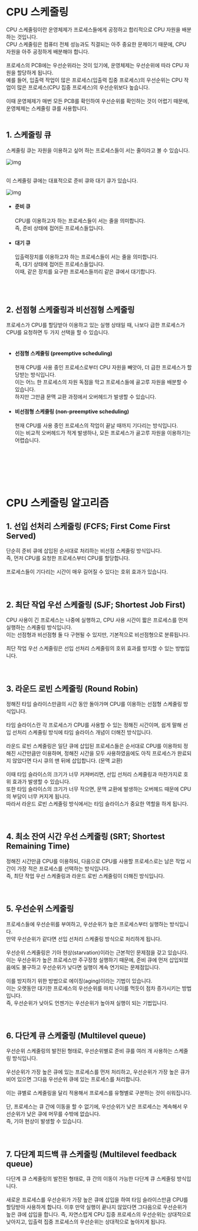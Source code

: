 # CPU 스케줄링
CPU 스케줄링이란 운영체제가 프로세스들에게 공정하고 합리적으로 CPU 자원을 배분하는 것입니다.  
CPU 스케줄링은 컴퓨터 전체 성능과도 직결되는 아주 중요한 문제이기 때문에, CPU 자원을 아주 공정하게 배분해야 합니다.
</br>
</br>
프로세스의 PCB에는 우선순위라는 것이 있기에, 운영체제는 우선순위에 따라 CPU 자원을 할당하게 됩니다.  
예를 들어, 입출력 작업이 많은 프로세스(입출력 집중 프로세스)의 우선순위는 CPU 작업이 많은 프로세스(CPU 집중 프로세스)의 우선순위보다 높습니다.
</br>
</br>
이때 운영체제가 매번 모든 PCB를 확인하여 우선순위를 확인하는 것이 어렵기 때문에, 운영체제는 스케줄링 큐를 사용합니다.
</br>
</br>
## 1. 스케줄링 큐
스케줄링 큐는 자원을 이용하고 싶어 하는 프로세스들이 서는 줄이라고 볼 수 있습니다.

![img](../image/정현주-image1.png)

</br>
이 스케줄링 큐에는 대표적으로 준비 큐와 대기 큐가 있습니다.

![img](../image/정현주-image2.png)

* #### 준비 큐
  CPU를 이용하고자 하는 프로세스들이 서는 줄을 의미합니다.  
  즉, 준비 상태에 접어든 프로세스들입니다.
* #### 대기 큐
  입출력장치를 이용하고자 하는 프로세스들이 서는 줄을 의미합니다.  
  즉, 대기 상태에 접어든 프로세스들입니다.  
  이때, 같은 장치를 요구한 프로세스들끼리 같은 큐에서 대기합니다.

</br>
</br>

## 2. 선점형 스케줄링과 비선점형 스케줄링
프로세스가 CPU를 할당받아 이용하고 있는 실행 상태일 때, 나보다 급한 프로세스가 CPU를 요청하면 두 가지 선택을 할 수 있습니다.
</br>
</br>
* #### 선점형 스케줄링 (preemptive scheduling)
  현재 CPU를 사용 중인 프로세스로부터 CPU 자원을 빼앗아, 더 급한 프로세스가 할당받는 방식입니다.  
  이는 어느 한 프로세스의 자원 독점을 막고 프로세스들에 골고루 자원을 배분할 수 있습니다.  
  하지만 그만큼 문맥 교환 과정에서 오버헤드가 발생할 수 있습니다.
* #### 비선점형 스케줄링 (non-preemptive scheduling)
  현재 CPU를 사용 중인 프로세스의 작업이 끝날 때까지 기다리는 방식입니다.  
  이는 비교적 오버헤드가 적게 발생하나, 모든 프로세스가 골고루 자원을 이용하기는 어렵습니다.

</br>
</br>
</br>
</br>
</br>

# CPU 스케줄링 알고리즘
## 1. 선입 선처리 스케줄링 (FCFS; First Come First Served)
단순히 준비 큐에 삽입된 순서대로 처리하는 비선점 스케줄링 방식입니다.  
즉, 먼저 CPU를 요청한 프로세스부터 CPU를 할당합니다.
</br>
</br>
프로세스들이 기다리는 시간이 매우 길어질 수 있다는 호위 효과가 있습니다.
</br>
</br>
</br>
## 2. 최단 작업 우선 스케줄링 (SJF; Shortest Job First)
CPU 사용이 긴 프로세스는 나중에 실행하고, CPU 사용 시간이 짧은 프로세스를 먼저 실행하는 스케줄링 방식입니다.  
이는 선점형과 비선점형 둘 다 구현될 수 있지만, 기본적으로 비선점형으로 분류됩니다.
</br>
</br>
최단 작업 우선 스케줄링은 선입 선처리 스케줄링의 호위 효과를 방지할 수 있는 방법입니다.
</br>
</br>
</br>
## 3. 라운드 로빈 스케줄링 (Round Robin)
정해진 타임 슬라이스만큼의 시간 동안 돌아가며 CPU를 이용하는 선점형 스케줄링 방식입니다.
</br>
</br>
타임 슬라이스란 각 프로세스가 CPU를 사용할 수 있는 정해진 시간이며, 쉽게 말해 선입 선처리 스케줄링 방식에 타임 슬라이스 개념이 더해진 방식입니다.
</br>
</br>
라운드 로빈 스케줄링은 일단 큐에 삽입된 프로세스들은 순서대로 CPU를 이용하되 정해진 시간만큼만 이용하며, 정해진 시간을 모두 사용하였음에도 아직 프로세스가 완료되지 않았다면 다시 큐의 맨 뒤에 삽입합니다. (문맥 교환)
</br>
</br>
이때 타임 슬라이스의 크기가 너무 커져버리면, 선입 선처리 스케줄링과 마찬가지로 호위 효과가 발생할 수 있습니다.  
또한 타임 슬라이스의 크기가 너무 작으면, 문맥 교환에 발생하는 오버헤드 때문에 CPU의 부담이 너무 커지게 됩니다.  
따라서 라운드 로빈 스케줄링 방식에서는 타임 슬라이스가 중요한 역할을 하게 됩니다.
</br>
</br>
</br>
## 4. 최소 잔여 시간 우선 스케줄링 (SRT; Shortest Remaining Time)
정해진 시간만큼 CPU를 이용하되, 다음으로 CPU를 사용할 프로세스로는 남은 작업 시간이 가장 적은 프로세스를 선택하는 방식입니다.  
즉, 최단 작업 우선 스케줄링과 라운드 로빈 스케줄링이 더해진 방식입니다.
</br>
</br>
</br>
## 5. 우선순위 스케줄링
프로세스들에 우선순위를 부여하고, 우선순위가 높은 프로세스부터 실행하는 방식입니다.  
만약 우선순위가 같다면 선입 선처리 스케줄링 방식으로 처리하게 됩니다.
</br>
</br>
우선순위 스케줄링은 기아 현상(starvation)이라는 근본적인 문제점을 갖고 있습니다.  
이는 우선순위가 높은 프로세스만 주구장창 실행하기 때문에, 준비 큐에 먼저 삽입되었음에도 불구하고 우선순위가 낮다면 실행이 계속 연기되는 문제점입니다.
</br>
</br>
이를 방지하기 위한 방법으로 에이징(aging)이라는 기법이 있습니다.  
이는 오랫동안 대기한 프로세스의 우선순위를 마치 나이를 먹듯이 점차 증가시키는 방법입니다.  
즉, 우선순위가 낮아도 언젠가는 우선순위가 높아져 실행이 되는 기법입니다.
</br>
</br>
</br>
## 6. 다단계 큐 스케줄링 (Multilevel queue)
우선순위 스케줄링의 발전된 형태로, 우선순위별로 준비 큐를 여러 개 사용하는 스케줄링 방식입니다.
</br>
</br>
우선순위가 가장 높은 큐에 있는 프로세스를 먼저 처리하고, 우선순위가 가장 높은 큐가 비어 있으면 그다음 우선순위 큐에 있는 프로세스를 처리합니다.
</br>
</br>
이는 큐별로 스케줄링을 달리 적용해서 프로세스를 유형별로 구분하는 것이 쉬워집니다.
</br>
</br>
단, 프로세스는 큐 간에 이동을 할 수 없기에, 우선순위가 낮은 프로세스는 계속해서 우선순위가 낮은 큐에 머무를 수밖에 없습니다.  
즉, 기아 현상이 발생할 수 있습니다.
</br>
</br>
</br>
## 7. 다단계 피드백 큐 스케줄링 (Multilevel feedback queue)
다단계 큐 스케줄링의 발전된 형태로, 큐 간의 이동이 가능한 다단계 큐 스케줄링 방식입니다.
</br>
</br>
새로운 프로세스를 우선순위가 가장 높은 큐에 삽입을 하여 타임 슬라이스만큼 CPU를 할당받아 사용하게 합니다. 이후 만약 실행이 끝나지 않았다면 그다음으로 우선순위가 높은 큐에 삽입을 합니다.
즉, 자연스럽게 CPU 집중 프로세스의 우선순위는 상대적으로 낮아지고, 입출력 집중 프로세스의 우선순위는 상대적으로 높아지게 됩니다.
